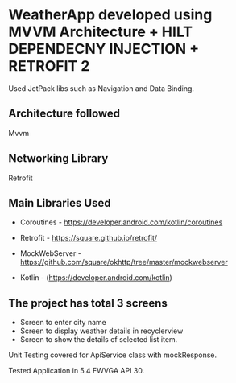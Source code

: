 # WeatherApp developed using MVVM Architecture +  HILT DEPENDECNY INJECTION +  RETROFIT 2

Used JetPack libs such as Navigation and Data Binding.

## Architecture followed
Mvvm

## Networking Library 
Retrofit

## Main Libraries Used

- Coroutines - https://developer.android.com/kotlin/coroutines

- Retrofit -  https://square.github.io/retrofit/

- MockWebServer - https://github.com/square/okhttp/tree/master/mockwebserver

- Kotlin - (https://developer.android.com/kotlin)

## The project has total 3 screens

- Screen to enter city name
- Screen to display weather details in recyclerview
- Screen to show the details of selected list item.

Unit Testing covered for ApiService class with mockResponse.

Tested Application in 5.4 FWVGA API 30.

